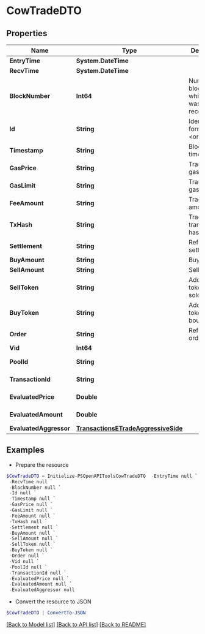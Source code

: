 # CowTradeDTO
## Properties

Name | Type | Description | Notes
------------ | ------------- | ------------- | -------------
**EntryTime** | **System.DateTime** |  | [optional] 
**RecvTime** | **System.DateTime** |  | [optional] 
**BlockNumber** | **Int64** | Number of block in which entity was recorded. | [optional] 
**Id** | **String** | Identifier, format: &lt;order id&gt;|&lt;transaction hash&gt;|&lt;event index&gt;. | [optional] 
**Timestamp** | **String** | Block&#39;s timestamp. | [optional] 
**GasPrice** | **String** | Transaction&#39;s gas price. | [optional] 
**GasLimit** | **String** | Transaction&#39;s gas limit. | [optional] 
**FeeAmount** | **String** | Trade&#39;s fee amount. | [optional] 
**TxHash** | **String** | Trade event transaction hash. | [optional] 
**Settlement** | **String** | Reference to settlement. | [optional] 
**BuyAmount** | **String** | Buy amount. | [optional] 
**SellAmount** | **String** | Sell amount. | [optional] 
**SellToken** | **String** | Address of token that is sold. | [optional] 
**BuyToken** | **String** | Address of token that is bought. | [optional] 
**Order** | **String** | Reference to order. | [optional] 
**Vid** | **Int64** |  | [optional] 
**PoolId** | **String** |  | [optional] [readonly] 
**TransactionId** | **String** |  | [optional] [readonly] 
**EvaluatedPrice** | **Double** |  | [optional] [readonly] 
**EvaluatedAmount** | **Double** |  | [optional] [readonly] 
**EvaluatedAggressor** | [**TransactionsETradeAggressiveSide**](TransactionsETradeAggressiveSide.md) |  | [optional] 

## Examples

- Prepare the resource
```powershell
$CowTradeDTO = Initialize-PSOpenAPIToolsCowTradeDTO  -EntryTime null `
 -RecvTime null `
 -BlockNumber null `
 -Id null `
 -Timestamp null `
 -GasPrice null `
 -GasLimit null `
 -FeeAmount null `
 -TxHash null `
 -Settlement null `
 -BuyAmount null `
 -SellAmount null `
 -SellToken null `
 -BuyToken null `
 -Order null `
 -Vid null `
 -PoolId null `
 -TransactionId null `
 -EvaluatedPrice null `
 -EvaluatedAmount null `
 -EvaluatedAggressor null
```

- Convert the resource to JSON
```powershell
$CowTradeDTO | ConvertTo-JSON
```

[[Back to Model list]](../README.md#documentation-for-models) [[Back to API list]](../README.md#documentation-for-api-endpoints) [[Back to README]](../README.md)

